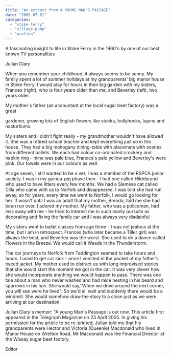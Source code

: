 ```yaml
---
title: "An extract from A YOUNG MAN'S PASSAGE"
date: "2005-07-01"
categories: 
  - "stoke-ferry"
  - "village-pump"
  - "wretton"
---
```


A fascinating insight to life in Stoke Ferry in the 1960's by one of our best known TV personalities

Julian Clary

When you remember your childhood, it always seems to be sunny. My family spent a lot of summer holidays at my grandparents' big manor house in Stoke Ferry. I would play for hours in their big garden with my sisters, Frances (right), who is four years older than me, and Beverley (left), two years older.

My mother's father (an accountant at the local sugar beet factory) was a great

gardener, growing lots of English flowers like stocks, hollyhocks, lupins and nasturtiums.

My sisters and I didn't fight really - my grandmother wouldn't have allowed it. She was a retired school teacher and kept everything just so in the house. They had a big mahogany dining-table with placemats with scenes from different ballets. We each had colour co-ordinated crockery and napkin ring - mine was pale blue, Frances's pale yellow and Beverley's were pink. Our towels were in our colours as well.

At age seven, I still wanted to be a vet. I was a member of the RSPCA junior society. I was in my guinea-pig phase then - I had one called Hildebrand who used to have litters every few months. We had a Siamese cat called Cilla who came with us to Norfolk and disappeared. I was told she had run away, so for years, every time we went to Norfolk, I would go looking for her. It wasn't until I was an adult that my mother, Brenda, told me she had been run over. I adored my mother. My father, who was a policeman, had less sway with me - he tried to interest me in such manly pursuits as decorating and fixing the family car and I was always very disdainful

My sisters went to ballet classes from age three - I was not jealous at the time, but I am in retrospect. Frances (who later became a Tiller girl) was always the best, and Beverley was the worst. She used to do a dance called Flowers in the Breeze. We would call it Weeds in the Thunderstorm.

The car journeys to Norfolk from Teddington seemed to take hours and hours. I used to get car sick - once I vomited in the pocket of my father's tweed jacket. My mother used to distract us with long improvised stories that she would start the moment we got in the car. It was very clever how she would incorporate anything we would happen to pass. There was one tale about a man who never washed and had mice nesting in his beard and sparrows in his hair. She would say,"When we drive around the next corner, you will see were he lived". So we'd all wait and suddenly there would be a windmill. She would somehow draw the story to a close just as we were arriving at our destination.

Julian Clary's memoir: "A young Man's Passage is out now. This article first appeared in the Telegraph Magazine on 23 April 2005. In giving his permission for the article to be re-printed, Julian told me that his grandparents were Hector and Victoria (Queenie) Macdonald who lived in Manor House on Wretton Road. Mr Macdonald was the Financial Director at the Wissey sugar beet factory.

Editor
